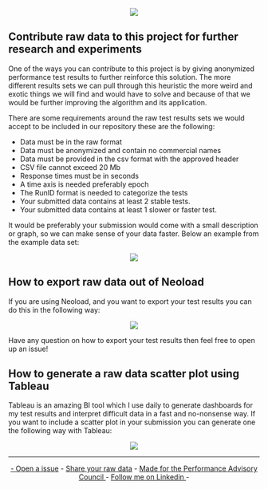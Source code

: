 <!-- LOGO -->
<p align="center">
  <img src="https://github.com/JoeyHendricks/automated-performance-test-result-analysis/blob/master/media/images/banner.jpg?raw=true"/>
</p>

## Contribute raw data to this project for further research and experiments

One of the ways you can contribute to this project is by giving anonymized performance test results to further reinforce
this solution. The more different results sets we can pull through this heuristic the more weird and exotic things 
we will find and would have to solve and because of that we would be further improving the algorithm and its application.

There are some requirements around the raw test results sets we would accept to be included in our repository these 
are the following:

- Data must be in the raw format
- Data must be anonymized and contain no commercial names 
- Data must be provided in the csv format with the approved header
- CSV file cannot exceed 20 Mb
- Response times must be in seconds
- A time axis is needed preferably epoch
- The RunID format is needed to categorize the tests
- Your submitted data contains at least 2 stable tests.
- Your submitted data contains at least 1 slower or faster test.

It would be preferably your submission would come with a small description or graph, so we can make sense of your 
data faster. Below an example from the example data set:

<!-- Example raw data scatter plot -->
<p align="center">
    <img src="https://github.com/JoeyHendricks/automated-performance-test-result-analysis/blob/master/media/images/raw-data-scatter-plot_raw-performance-test-data-001.png?raw=true"/>
</p>

## How to export raw data out of Neoload

If you are using Neoload, and you want to export your test results you can do this in the following way:

<!-- Neoload export instructions -->
<p align="center">
    <img src="https://github.com/JoeyHendricks/automated-performance-test-result-analysis/blob/master/media/gif/neoload-export-raw-data-instructions.gif?raw=true"/>
</p>

Have any question on how to export your test results then feel free to open up an issue!

## How to generate a raw data scatter plot using Tableau

Tableau is an amazing BI tool which I use daily to generate dashboards for my test results and interpret difficult 
data in a fast and no-nonsense way. If you want to include a scatter plot in your submission you can generate one
the following way with Tableau:

<p align="center">
    <img src="https://github.com/JoeyHendricks/automated-performance-test-result-analysis/blob/master/media/gif/tableau-scatter-plot-instructions.gif?raw=true"/>
</p>

___
<!-- FOOTER -->
<p align="center">
    <a href="https://github.com/JoeyHendricks/automated-performance-test-result-analysis/issues">- Open a issue</a> -
    <a href="https://github.com/JoeyHendricks/automated-performance-test-result-analysis/blob/master/texts/contributing_data.md"> Share your raw data</a> -
    <a href="https://events.tricentis.com/pac/home">Made for the Performance Advisory Council </a> -
    <a href="https://www.linkedin.com/in/joey-hendricks/">Follow me on Linkedin </a> -
</p>
